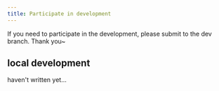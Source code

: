 ```yaml
---
title: Participate in development
---
```


If you need to participate in the development, please submit to the dev branch. Thank you~

## local development

haven't written yet...

